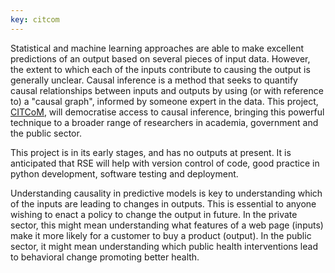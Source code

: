 ```yaml
---
key: citcom
---
```


Statistical and machine learning approaches are able to make excellent predictions of an output based on several pieces of input data. However, the extent to which each of the inputs contribute to causing the output is generally unclear. Causal inference is a method that seeks to quantify causal relationships between inputs and outputs by using (or with reference to) a "causal graph", informed by someone expert in the data. This project, [CITCoM](https://gow.epsrc.ukri.org/NGBOViewGrant.aspx?GrantRef=EP/T030526/1), will democratise access to causal inference, bringing this powerful technique to a broader range of researchers in academia, government and the public sector.

This project is in its early stages, and has no outputs at present. It is anticipated that RSE will help with version control of code, good practice in python development, software testing and deployment.

Understanding causality in predictive models is key to understanding which of the inputs are leading to changes in outputs. This is essential to anyone wishing to enact a policy to change the output in future. In the private sector, this might mean understanding what features of a web page (inputs) make it more likely for a customer to buy a product (output). In the public sector, it might mean understanding which public health interventions lead to behavioral change promoting better health.
